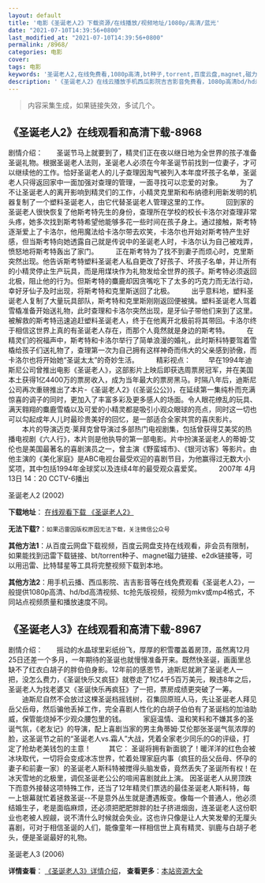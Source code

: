 ```yaml
---
layout: default
title: '电影《圣诞老人2》下载资源/在线播放/视频地址/1080p/高清/蓝光'
date: "2021-07-10T14:39:56+0800"
last_modified_at: "2021-07-10T14:39:56+0800"
permalink: /8968/
categories: 电影
cover:
tags: 电影
keywords: '圣诞老人2,在线免费看,1080p高清,bt种子,torrent,百度云盘,magnet,磁力链,迅雷下载资源'
description: '《圣诞老人2》在线云播放手机西瓜影院吉吉影音免费看，1080p高清bd/hd未删减完整版和tc抢先枪版，mkv/mp4格式，附带bt/torrent种子、magnet/磁力链、百度云盘、网盘资源迅雷下载链接'
---
```


>内容采集生成，如果链接失效，多试几个。


## 《圣诞老人2》在线观看和高清下载-8968

剧情介绍：　　圣诞节马上就要到了，精灵们正在夜以继日地为全世界的孩子准备圣诞礼物。根据圣诞老人法则，圣诞老人必须在今年圣诞节前找到一位妻子，才可以继续他的工作。恰好圣诞老人的儿子查理因淘气被列入本年度坏孩子名单，圣诞老人只得返回家中一面加强对查理的管理，一面寻找可以恋爱的对象。  　　为了不让圣诞老人的离开影响到精灵们的工作，小精灵克里斯和布纳德利用新发明的机器复制了一个塑料圣诞老人，由它代替圣诞老人管理这里的工作。  　　回到家的圣诞老人很快恢复了他斯考特先生的身份，查理所在学校的校长卡洛尔对查理非常头疼，她多次找到斯考特希望他能够多花一些时间在孩子身上。通过接触，斯考特逐渐爱上了卡洛尔，他用魔法给卡洛尔带去欢笑，卡洛尔也开始对斯考特产生好感，但当斯考特向她透露自己就是传说中的圣诞老人时，卡洛尔认为自己被戏弄，愤怒地将斯考特轰出了家门。  　　正在斯考特为了找不到妻子而烦心时，克里斯突然出现。他告诉斯考特塑料圣诞老人私自更改了好孩子、坏孩子名单，并让所有的小精灵停止生产玩具，而是用煤块作为礼物发给全世界的孩子。斯考特必须返回北极，阻止他的行为。但斯考特的麋鹿却因贪嘴吃下了太多的巧克力而无法行动，幸好牙仙子及时出现，将斯考特和克里斯送回了北极。  　　出乎意料地，塑料圣诞老人复制了大量玩具部队，斯考特和克里斯刚刚返回便被擒。塑料圣诞老人驾着雪橇准备开始送礼物，此时查理和卡洛尔突然出现，是牙仙子带他们来到了这里。被解救的斯考特迅速追赶塑料圣诞老人，终于在他离开北极前将其带回。卡洛尔终于相信这世界上真的有圣诞老人存在，而那个人竟然就是身边的斯考特。  　　在精灵们的祝福声中，斯考特和卡洛尔举行了简单浪漫的婚礼，此时斯科特要驾着雪橇给孩子们送礼物了，查理第一次为自己拥有这样神奇而伟大的父亲感到骄傲，而卡洛尔也将开始她“圣诞太太”的奇妙生活。  　　精彩视点：  　　早在1994年迪斯尼公司曾推出电影《圣诞老人》，这部影片上映后即获选周票房冠军，并在美国本土获得1亿4400万的票房收入，成为当年最大的票房黑马。时隔八年后，迪斯尼公司再次重磅推出了本片-《圣诞老人2》(《圣诞公公》)，在延续第一集纯朴而充满惊喜的调子的同时，更加入了丰富多彩及更多感人的场面。令人眼花缭乱的玩具、满天翱翔的麋鹿雪橇以及可爱的小精灵都是吸引小观众眼球的亮点，同时这一切也可以勾起成年人儿时最珍贵美好的回忆，是一部适合全家共赏的喜庆影片。  　　本片的导演迈克·莱拜克曾导演过多部热门电视剧集，包括曾获得艾美奖的热播电视剧《六人行》，本片则是他执导的第一部电影。片中扮演圣诞老人的蒂姆·艾伦也是美国最著名的喜剧演员之一，曾主演《野蛮城市》、《银河访客》等影片。由他主演的《美化家庭》是ABC电视台最受欢迎的喜剧节目，为他赢得过无数大小奖项，其中包括1994年金球奖以及连续4年的最受观众喜爱奖。  　　2007年 4月13日 14：20 CCTV-6播出


圣诞老人2 (2002)

**下载地址**： [在线观看下载 《圣诞老人2》](https://www.btbtdy.me/btdy/dy10153.html) 


**无法下载?**：`如果迅雷因版权原因无法下载，关注微信公众号 `

**其他方法1**：从百度云网盘下载视频，百度云网盘支持在线观看，非会员有限制，如果能找到迅雷下载链接、bt/torrent种子、magnet磁力链接、e2dk链接等，可以用迅雷、比特彗星等工具将完整视频下载到本地。

**其他方法2**：用手机云播、西瓜影院、吉吉影音等在线免费观看《圣诞老人2》，一般提供1080p高清、hd/bd高清视频、tc抢先版视频，视频为mkv或mp4格式，不同站点视频质量和播放速度不同。


## 《圣诞老人3》在线观看和高清下载-8967

剧情介绍：　　摇动的水晶球里彩纸纷飞，厚厚的积雪覆盖着房顶，虽然离12月25日还差一个多月，一年期待的圣诞也就慢慢准备开来。既然快圣诞，画面里总缺不了红衣白胡子的胖伯伯身影。12年前的感恩节，迪斯尼就涮了圣诞老人一把，没怎么费力，《圣诞快乐又疯狂》就卷走了1亿4千5百万美元，睽违8年之后，圣诞老人为找老婆又《圣诞快乐再疯狂》了一把，票房成绩更突破了一筹。  　　迪斯尼自然不会放过这棵圣诞档摇钱树，召集回原班人马，先让圣诞老人拜见岳父岳母，然后骗他丢掉工作，完全喜剧人性化的白胡子伯伯有了圣诞档的加油助威，保管能烧掉不少观众腰包里的钱。  　　家庭温情、温和笑料和不嫌其多的圣诞气氛，《老友记》的导演，配上喜剧当家的男主角蒂姆·艾伦那张圣诞气氛浓厚的脸，这圣诞节之前的“圣诞老人vs.霜人”大战，凭着全家老少同乐的G的评级，打定了抢劫老美钱包的主意！  　　其它： 圣诞将拥有新面貌了！暖洋洋的红色会被冰块取代，一切将会变成冰冻世界，忙着处理家庭内事（疯狂的岳父岳母、怀孕的妻子和前妻一家）的圣诞老人斯科特被搅得头脑发昏，竟然丢失了圣诞所有权！在冰天雪地的北极里，调侃圣诞老公公的喧闹喜剧就此上演。 因圣诞老人从房顶跌下而意外接替这项特殊工作，还当了12年精灵们票选的最佳圣诞老人斯科特，每一上银幕就忙着拯救圣诞--不是意外丛生就是遭遇叛变。像每一个普通人，他必须结婚生子，老是面临麻烦，还必须把肥肥胖胖的肚子挤进烟囱，连圣诞老人这份职业也老被人觊觎，说不清什么时候就会失业。这也许只像是让人大笑发晕的无厘头喜剧，可对于相信圣诞的人们，能像童年一样相信世上真有精灵、驯鹿与白胡子老头，便是圣诞最好的礼物。


圣诞老人3 (2006)

**详情查看**： [《圣诞老人3》详情介绍](/movie/8967/)， **查看更多**：[本站资源大全](/movie/t/all/)


